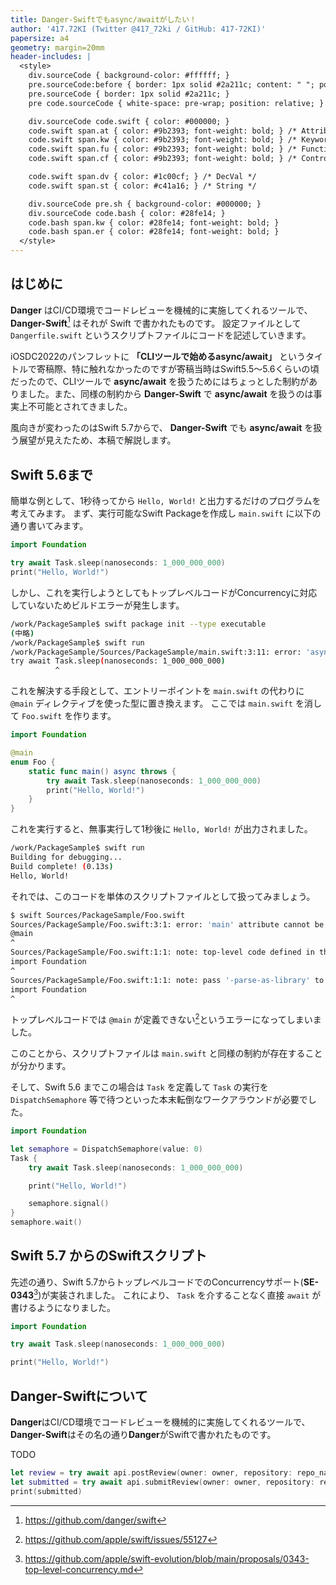 ```yaml
---
title: Danger-Swiftでもasync/awaitがしたい！
author: '417.72KI (Twitter @417_72ki / GitHub: 417-72KI)'
papersize: a4
geometry: margin=20mm
header-includes: |
  <style>
    div.sourceCode { background-color: #ffffff; }
    pre.sourceCode:before { border: 1px solid #2a211c; content: " "; position: absolute; z-index: -1; }
    pre.sourceCode { border: 1px solid #2a211c; }
    pre code.sourceCode { white-space: pre-wrap; position: relative; }

    div.sourceCode code.swift { color: #000000; }
    code.swift span.at { color: #9b2393; font-weight: bold; } /* Attribute */
    code.swift span.kw { color: #9b2393; font-weight: bold; } /* Keyword */
    code.swift span.fu { color: #9b2393; font-weight: bold; } /* Function */
    code.swift span.cf { color: #9b2393; font-weight: bold; } /* ControlFlow */

    code.swift span.dv { color: #1c00cf; } /* DecVal */
    code.swift span.st { color: #c41a16; } /* String */

    div.sourceCode pre.sh { background-color: #000000; }
    div.sourceCode code.bash { color: #28fe14; }
    code.bash span.kw { color: #28fe14; font-weight: bold; }
    code.bash span.er { color: #28fe14; font-weight: bold; }
  </style>
---
```


## はじめに
**Danger** はCI/CD環境でコードレビューを機械的に実施してくれるツールで、 **Danger-Swift**[^1] はそれが Swift で書かれたものです。
設定ファイルとして `Dangerfile.swift` というスクリプトファイルにコードを記述していきます。

[^1]: https://github.com/danger/swift

iOSDC2022のパンフレットに **「CLIツールで始めるasync/await」** というタイトルで寄稿際、特に触れなかったのですが寄稿当時はSwift5.5〜5.6くらいの頃だったので、CLIツールで **async/await** を扱うためにはちょっとした制約がありました。また、同様の制約から **Danger-Swift** で **async/await** を扱うのは事実上不可能とされてきました。

風向きが変わったのはSwift 5.7からで、 **Danger-Swift** でも **async/await** を扱う展望が見えたため、本稿で解説します。

## Swift 5.6まで

簡単な例として、1秒待ってから `Hello, World!` と出力するだけのプログラムを考えてみます。
まず、実行可能なSwift Packageを作成し `main.swift` に以下の通り書いてみます。

```swift
import Foundation

try await Task.sleep(nanoseconds: 1_000_000_000)
print("Hello, World!")
```

しかし、これを実行しようとしてもトップレベルコードがConcurrencyに対応していないためビルドエラーが発生します。

```sh
/work/PackageSample$ swift package init --type executable
(中略)
/work/PackageSample$ swift run
/work/PackageSample/Sources/PackageSample/main.swift:3:11: error: 'async' call in a function that does not support concurrency
try await Task.sleep(nanoseconds: 1_000_000_000)
          ^
```

これを解決する手段として、エントリーポイントを `main.swift` の代わりに `@main` ディレクティブを使った型に置き換えます。
ここでは `main.swift` を消して `Foo.swift` を作ります。

```swift
import Foundation

@main
enum Foo {
    static func main() async throws {
        try await Task.sleep(nanoseconds: 1_000_000_000)
        print("Hello, World!")
    }
}
```

これを実行すると、無事実行して1秒後に `Hello, World!` が出力されました。

```sh
/work/PackageSample$ swift run
Building for debugging...
Build complete! (0.13s)
Hello, World!
```

それでは、このコードを単体のスクリプトファイルとして扱ってみましょう。

```sh
$ swift Sources/PackageSample/Foo.swift
Sources/PackageSample/Foo.swift:3:1: error: 'main' attribute cannot be used in a module that contains top-level code
@main
^
Sources/PackageSample/Foo.swift:1:1: note: top-level code defined in this source file
import Foundation
^
Sources/PackageSample/Foo.swift:1:1: note: pass '-parse-as-library' to compiler invocation if this is intentional
import Foundation
^
```

トップレベルコードでは `@main` が定義できない[^2]というエラーになってしまいました。

[^2]: https://github.com/apple/swift/issues/55127

このことから、スクリプトファイルは `main.swift` と同様の制約が存在することが分かります。

そして、Swift 5.6 までこの場合は `Task` を定義して `Task` の実行を `DispatchSemaphore` 等で待つといった本末転倒なワークアラウンドが必要でした。

```swift
import Foundation

let semaphore = DispatchSemaphore(value: 0)
Task {
    try await Task.sleep(nanoseconds: 1_000_000_000)

    print("Hello, World!")

    semaphore.signal()
}
semaphore.wait()
```

## Swift 5.7 からのSwiftスクリプト
先述の通り、Swift 5.7からトップレベルコードでのConcurrencyサポート(**SE-0343**[^3])が実装されました。
これにより、 `Task` を介することなく直接 `await` が書けるようになりました。

[^3]: https://github.com/apple/swift-evolution/blob/main/proposals/0343-top-level-concurrency.md


```swift
import Foundation

try await Task.sleep(nanoseconds: 1_000_000_000)

print("Hello, World!")
```

## **Danger-Swift**について

**Danger**はCI/CD環境でコードレビューを機械的に実施してくれるツールで、**Danger-Swift**はその名の通り**Danger**がSwiftで書かれたものです。


TODO
```swift
let review = try await api.postReview(owner: owner, repository: repo_name, pullRequestNumber: prNumber, event: .approve)
let submitted = try await api.submitReview(owner: owner, repository: repo_name, pullRequestNumber: prNumber, reviewId: review.id, event: .approve)
print(submitted)
```